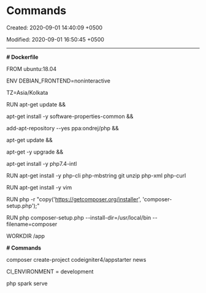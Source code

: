 # Commands

Created: 2020-09-01 14:40:09 +0500

Modified: 2020-09-01 16:50:45 +0500

---

**# Dockerfile**

FROM ubuntu:18.04



ENV DEBIAN_FRONTEND=noninteractive 

TZ=Asia/Kolkata



RUN apt-get update && 

apt-get install -y software-properties-common && 

add-apt-repository --yes ppa:ondrej/php && 

apt-get update && 

apt-get -y upgrade && 

apt-get install -y php7.4-intl



RUN apt-get install -y php-cli php-mbstring git unzip php-xml php-curl

RUN apt-get install -y vim



RUN php -r "copy('https://getcomposer.org/installer', 'composer-setup.php');"

RUN php composer-setup.php --install-dir=/usr/local/bin --filename=composer



WORKDIR /app



**# Commands**

composer create-project codeigniter4/appstarter news



CI_ENVIRONMENT = development



php spark serve
